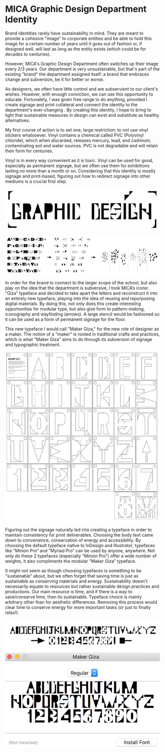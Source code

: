 # MICA Graphic Design Department Identity

Brand identities rarely have sustainability in mind. They are meant to provide a cohesive "image" to corporate entities and be able to hold this image for a certain number of years until it goes out of fashion or, if designed well, will last as long as the entity exists (which could be for decades to centuries). 

However, MICA's Graphic Design Department often switches up their image every 2/3 years. Our department is very unsustainable, but that's part of the existing "brand" the department assigned itself: a brand that embraces change and subversion, be it for better or worse. 

As designers, we often have little control and are subservient to our client's wishes. However, with enough conviction, we can use this opportunity to educate. Fortunately, I was given free range to do anything, provided I create signage and print collateral and connect the identity to the department's ever-changing . By creating this identity, I hope to bring to light that sustainable measures in design can exist and substitute as healthy alternatives.

My first course of action is to set one, large restriction: to not use vinyl stickers whatsoever. Vinyl contains a chemical called PVC (Polyvinyl chloride), which when discarded, releases mercury, lead, and cadmium, contaminating soil and water sources. PVC is not degradable and will retain their form for centuries. 

Vinyl is in every way convenient as it is toxic. Vinyl can be used for good, especially as permanent signage, but we often use them for exhibitions lasting no more than a month or so. Considering that this identity is mostly signage and print-based, figuring out how to redirect signage into other mediums is a crucial first step.

![Main signage](MakerGiza_GraphicDesign_Signage.png)

![Deconstruction of "Giza" typeface](Deconstruction_0.png)

In order for the brand to connect to the larger scope of the school, but also play on the idea that the department is subversive, I took MICA’s iconic “Giza” typeface and decided to take apart the letters and reconstruct it into an entirely new typeface, playing into the idea of reusing and repurposing digital materials. By doing this, not only does this create interesting opportunities for modular type, but also give form to pattern-making, iconography and wayfinding (arrows). A large stencil would be fashioned so it can be used as a form of permanent signage for the floor.

This new typeface I would call "Maker Giza," for the new role of designer as a maker. The notion of a "maker" is rooted in traditional crafts and practices, which is what "Maker Giza" aims to do through its subversion of signage and typographic treatment. 

![Stencil outline](MakerGiza_StencilOutline.jpg)

Figuring out the signage naturally led into creating a typeface in order to maintain consistency for print deliverables.  Choosing the body text came down to convenience, conservation of energy and accessibility. By choosing the default typeface native to InDesign and Illustrator, typefaces like “Minion Pro” and “Myriad Pro” can be used by anyone, anywhere. Not only do these 2 typefaces (especially “Minion Pro”) offer a wide number of weights, it also compliments the modular “Maker Giza” typeface. 

It might not seem as though choosing typefaces is something to be "sustainable" about, but we often forget that saving time is just as sustainable as conserving materials and energy. Sustainability doesn't necessarily equate to resources but rather sustainable design practices and productions. Our main resource is time, and if there is a way to save/conserve time, then its sustainable. Typeface choice is mainly arbitrary other than for aesthetic differences. Removing this process would clear time to conserve energy for more important tasks (or just to finally relax!).

![Alphabet](MakerGiza_Alphabet.png)
![Type Specimen](Screenshot_MakerGiza.png)
